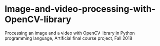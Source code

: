 # Image-and-video-processing-with-OpenCV-library
Processing an image and a video with OpenCV library in Python programming language, Artificial final course project, Fall 2018

